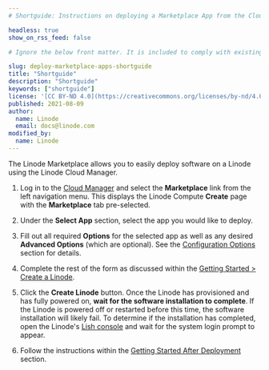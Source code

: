 ```yaml
---
# Shortguide: Instructions on deploying a Marketplace App from the Cloud maanger

headless: true
show_on_rss_feed: false

# Ignore the below front matter. It is included to comply with existing tests.

slug: deploy-marketplace-apps-shortguide
title: "Shortguide"
description: "Shortguide"
keywords: ["shortguide"]
license: '[CC BY-ND 4.0](https://creativecommons.org/licenses/by-nd/4.0)'
published: 2021-08-09
author:
  name: Linode
  email: docs@linode.com
modified_by:
  name: Linode
---
```


The Linode Marketplace allows you to easily deploy software on a Linode using the Linode Cloud Manager.

1. Log in to the [Cloud Manager](https://cloud.linode.com) and select the **Marketplace** link from the left navigation menu. This displays the Linode Compute **Create** page with the **Marketplace** tab pre-selected.

1. Under the **Select App** section, select the app you would like to deploy.

1. Fill out all required **Options** for the selected app as well as any desired **Advanced Options** (which are optional). See the [Configuration Options](#configuration-options) section for details.

1. Complete the rest of the form as discussed within the [Getting Started > Create a Linode](/docs/guides/getting-started/#create-a-linode).

1. Click the **Create Linode** button. Once the Linode has provisioned and has fully powered on, **wait for the software installation to complete**. If the Linode is powered off or restarted before this time, the software installation will likely fail. To determine if the installation has completed, open the Linode's [Lish console](/docs/guides/using-the-linode-shell-lish/) and wait for the system login prompt to appear.

1. Follow the instructions within the [Getting Started After Deployment](#getting-started-after-deployment) section.
